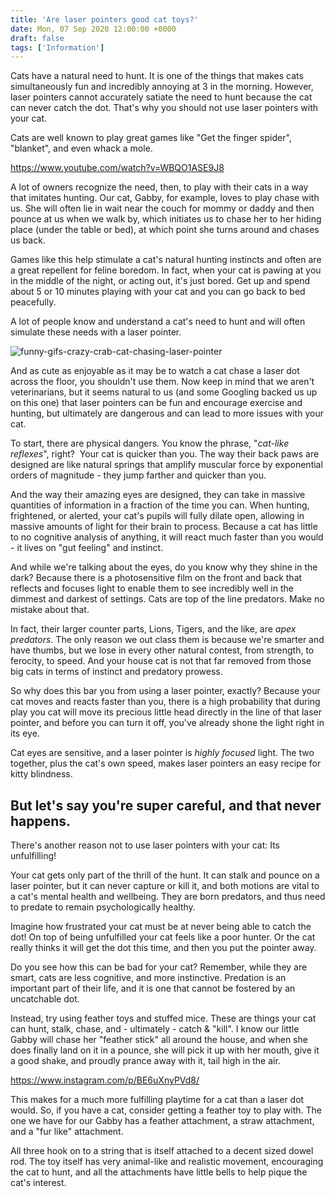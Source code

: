 ```yaml
---
title: 'Are laser pointers good cat toys?'
date: Mon, 07 Sep 2020 12:00:00 +0000
draft: false
tags: ['Information']
---
```


Cats have a natural need to hunt. It is one of the things that makes cats simultaneously fun and incredibly annoying at 3 in the morning. However, laser pointers cannot accurately satiate the need to hunt because the cat can never catch the dot. That's why you should not use laser pointers with your cat.

Cats are well known to play great games like "Get the finger spider", "blanket", and even whack a mole.

https://www.youtube.com/watch?v=WBQO1ASE9J8

A lot of owners recognize the need, then, to play with their cats in a way that imitates hunting. Our cat, Gabby, for example, loves to play chase with us. She will often lie in wait near the couch for mommy or daddy and then pounce at us when we walk by, which initiates us to chase her to her hiding place (under the table or bed), at which point she turns around and chases us back.

Games like this help stimulate a cat's natural hunting instincts and often are a great repellent for feline boredom. In fact, when your cat is pawing at you in the middle of the night, or acting out, it's just bored. Get up and spend about 5 or 10 minutes playing with your cat and you can go back to bed peacefully.

A lot of people know and understand a cat's need to hunt and will often simulate these needs with a laser pointer.

![funny-gifs-crazy-crab-cat-chasing-laser-pointer](http://www.gabbythetabby.com/wp-content/uploads/2016/04/funny-gifs-crazy-crab-cat-chasing-laser-pointer-1.gif)

And as cute as enjoyable as it may be to watch a cat chase a laser dot across the floor, you shouldn't use them. Now keep in mind that we aren't veterinarians, but it seems natural to us (and some Googling backed us up on this one) that laser pointers can be fun and encourage exercise and hunting, but ultimately are dangerous and can lead to more issues with your cat.

To start, there are physical dangers. You know the phrase, "_cat-like reflexes_", right?  Your cat is quicker than you. The way their back paws are designed are like natural springs that amplify muscular force by exponential orders of magnitude - they jump farther and quicker than you.

And the way their amazing eyes are designed, they can take in massive quantities of information in a fraction of the time you can. When hunting, frightened, or alerted, your cat's pupils will fully dilate open, allowing in massive amounts of light for their brain to process. Because a cat has little to no cognitive analysis of anything, it will react much faster than you would - it lives on "gut feeling" and instinct.

And while we're talking about the eyes, do you know why they shine in the dark? Because there is a photosensitive film on the front and back that reflects and focuses light to enable them to see incredibly well in the dimmest and darkest of settings. Cats are top of the line predators. Make no mistake about that.

In fact, their larger counter parts, Lions, Tigers, and the like, are _apex predators_. The only reason we out class them is because we're smarter and have thumbs, but we lose in every other natural contest, from strength, to ferocity, to speed. And your house cat is not that far removed from those big cats in terms of instinct and predatory prowess.

So why does this bar you from using a laser pointer, exactly? Because your cat moves and reacts faster than you, there is a high probability that during play you cat will move its precious little head directly in the line of that laser pointer, and before you can turn it off, you've already shone the light right in its eye.

Cat eyes are sensitive, and a laser pointer is _highly focused_ light. The two together, plus the cat's own speed, makes laser pointers an easy recipe for kitty blindness.

But let's say you're super careful, and that never happens.
-----------------------------------------------------------

There's another reason not to use laser pointers with your cat: Its unfulfilling!

Your cat gets only part of the thrill of the hunt. It can stalk and pounce on a laser pointer, but it can never capture or kill it, and both motions are vital to a cat's mental health and wellbeing. They are born predators, and thus need to predate to remain psychologically healthy.

Imagine how frustrated your cat must be at never being able to catch the dot! On top of being unfulfilled your cat feels like a poor hunter. Or the cat really thinks it will get the dot this time, and then you put the pointer away.

Do you see how this can be bad for your cat? Remember, while they are smart, cats are less cognitive, and more instinctive. Predation is an important part of their life, and it is one that cannot be fostered by an uncatchable dot.

Instead, try using feather toys and stuffed mice. These are things your cat can hunt, stalk, chase, and - ultimately - catch & "kill". I know our little Gabby will chase her "feather stick" all around the house, and when she does finally land on it in a pounce, she will pick it up with her mouth, give it a good shake, and proudly prance away with it, tail high in the air.

https://www.instagram.com/p/BE6uXnyPVd8/

This makes for a much more fulfilling playtime for a cat than a laser dot would. So, if you have a cat, consider getting a feather toy to play with. The one we have for our Gabby has a feather attachment, a straw attachment, and a "fur like" attachment.

All three hook on to a string that is itself attached to a decent sized dowel rod. The toy itself has very animal-like and realistic movement, encouraging the cat to hunt, and all the attachments have little bells to help pique the cat's interest.